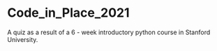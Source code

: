# Code_in_Place_2021
A quiz as a result of a 6 - week introductory python course in Stanford University.
